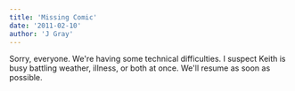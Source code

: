 ```yaml
---
title: 'Missing Comic'
date: '2011-02-10'
author: 'J Gray'
---
```


Sorry, everyone. We're having some technical difficulties. I suspect Keith is busy battling weather, illness, or both at once. We'll resume as soon as possible.<br>

